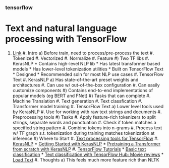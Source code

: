 ### tensorflow

Text and natural language processing with TensorFlow
=======================
1. [Link](https://developers.google.com/machine-learning/guides/text-classification)
#. Intro
    a) Before train, need to process/pre-process the text
        #. Tokenized
        #. Vectorized
        #. Normalize
        #. Feature
    #) Two TF libs
        #. KerasNLP 
            * Contains high-level NLP lib
            * Has latest transformer based models 
            * Has lower-level tokenization utilities
            * Built on TensorFlow Text
            * Designed
            * Recommended soln for most NLP use cases
        #. TensorFlow Text
#. KerasNLP
    a) Has state-of-the-art preset weights and architectures
        #. Can use w/ out-of-the-box configuration
        #. Can easily customize components
    #) Contains end-to-end implementations of popular models (eg BERT and FNet)
    #) Tasks that can complete
        #. Machine Translation
        #. Text generation
        #. Text classfication
        #. Transformer model training
#. TensorFlow Text
    a) Lower level tools used by KerasNLP
        #. Use for working with raw text strings and documents
        #. Preprocessing tools 
    #) Tasks
        #. Apply feature-rich tokenizers to split strings, separate words and punctuation
        #. Check if token matches a specified string pattern
        #. Combine tokens into n-grams
        #. Process text w/ TF graph s.t. tokenization during training matches
           tokenization at inference
    #) Where to Start
        #. [Text processing tools for TensorFlow](https://www.tensorflow.org/text)
        #. [KerasNLP](https://keras.io/keras_nlp/)
            * [Getting Started with KerasNLP](https://keras.io/guides/keras_nlp/getting_started/)
            * [Pretraining a Transformer from scratch with KerasNLP](https://keras.io/guides/keras_nlp/transformer_pretraining/)
        #. [TensorFlow Tutorials](https://www.tensorflow.org/tutorials)
            * [Basic text classification](https://www.tensorflow.org/tutorials/keras/text_classification)
            * [Text classification with TensorFlow Hub: Movie reviews](https://www.tensorflow.org/tutorials/keras/text_classification_with_hub)
            * [Load Text](https://www.tensorflow.org/tutorials/load_data/text)
#. Thoughts
    a) This feels much more feature rich than NLTK


